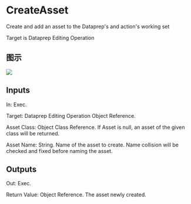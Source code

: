 # CreateAsset

Create and add an asset to the Dataprep's and action's working set

Target is Dataprep Editing Operation

## 图示

![]($-20221218-18353562.png)

## Inputs

In: Exec.

Target: Dataprep Editing Operation Object Reference.

Asset Class: Object Class Reference. If Asset is null, an asset of the given class will be returned.

Asset Name: String. Name of the asset to create. Name collision will be checked and fixed before naming the asset.  

## Outputs

Out: Exec.

Return Value: Object Reference. The asset newly created.

